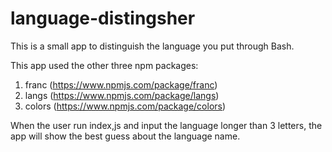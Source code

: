 # language-distingsher

This is a small app to distinguish the language you put through Bash.

This app used the other three npm packages:
 1. franc (https://www.npmjs.com/package/franc)
 2. langs (https://www.npmjs.com/package/langs)
 3. colors (https://www.npmjs.com/package/colors)
 
When the user run index,js and input the language longer than 3 letters, the app will show the best guess about the language name.
